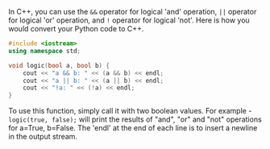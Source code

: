 In C++, you can use the `&&` operator for logical 'and' operation, `||` operator for logical 'or' operation, and `!` operator for logical 'not'. Here is how you would convert your Python code to C++. 

```cpp
#include <iostream>
using namespace std;

void logic(bool a, bool b) {
    cout << "a && b: " << (a && b) << endl;
    cout << "a || b: " << (a || b) << endl;
    cout << "!a: " << (!a) << endl;
}
``` 
To use this function, simply call it with two boolean values. For example - `logic(true, false);` will print the results of "and", "or" and "not" operations for a=True, b=False. The 'endl' at the end of each line is to insert a newline in the output stream.

